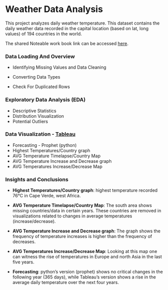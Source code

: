 # Weather Data Analysis

This project analyzes daily weather temperature. This dataset contains the daily weather data recorded in the capital location (based on lat, long values) of 194 countries in the world.

The shared Noteable work book link can be accessed [here](https://app.noteable.io/f/b7b624e7-1593-4df3-b4c9-3a7cd1909c28).

### Data Loading And Overview

-   Identifying Missing Values and Data Cleaning
-   Converting Data Types

-   Check For Duplicated Rows

### Exploratory Data Analysis (EDA)

-   Descriptive Statistics
-   Distribution Visualization
-   Potential Outliers

### Data Visualization - [Tableau](https://public.tableau.com/views/DailyWeatherData/HighestTemperaturesbyCountry?:language=en-US&publish=yes&:display_count=n&:origin=viz_share_link)

-   Forecasting - Prophet (python)
-   Highest Temperatures/Country graph
-   AVG Temperature Timelapse/Country Map
-   AVG Temperature Increase and Decrease graph
-   AVG Temperatures Increase/Decrease Map

### Insights and Conclusions

-   **Highest Temperatures/Country graph**: highest temperature recorded 76°C in Cape Verde, west Africa.

-   **AVG Temperature Timelapse/Country Map**: The south area shows missing countries/data in certain years. These countries are removed in visualizations related to changes in average temperatures (increase/decrease).

-   **AVG Temperature Increase and Decrease graph**: The graph shows the frequency of temperature increases is higher than the frequency of decreases.

-   **AVG Temperatures Increase/Decrease Map**: Looking at this map one can witness the rise of temperatures in Europe and north Asia in the last five years.

-   **Forecasting**: python’s version (prophet) shows no critical changes in the following year (365 days), while Tableau’s version shows a rise in the average daily temperature over the next four years.
